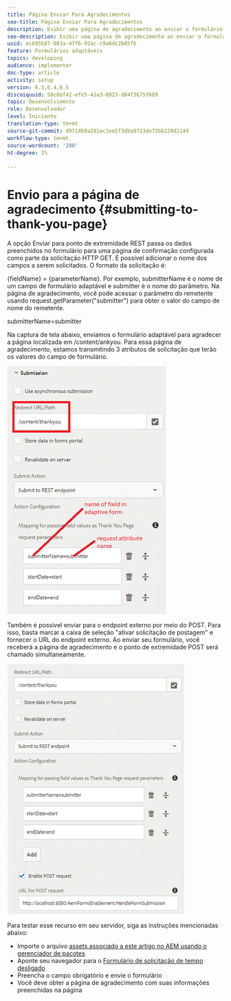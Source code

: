 ```yaml
---
title: Página Enviar Para Agradecimentos
seo-title: Página Enviar Para Agradecimentos
description: Exibir uma página de agradecimento ao enviar o formulário adaptável
seo-description: Exibir uma página de agradecimento ao enviar o formulário adaptável
uuid: ec695b87-083a-47f6-92ac-c9a6dc2b85fb
feature: Formulários adaptáveis
topics: developing
audience: implementer
doc-type: article
activity: setup
version: 6.3,6.4,6.5
discoiquuid: 58c6bf42-efe5-41a3-8023-d84f3675f689
topic: Desenvolvimento
role: Desenvolvedor
level: Iniciante
translation-type: tm+mt
source-git-commit: d9714b9a291ec3ee5f3dba9723de72bb120d2149
workflow-type: tm+mt
source-wordcount: '280'
ht-degree: 1%

---
```



# Envio para a página de agradecimento {#submitting-to-thank-you-page}

A opção Enviar para ponto de extremidade REST passa os dados preenchidos no formulário para uma página de confirmação configurada como parte da solicitação HTTP GET. É possível adicionar o nome dos campos a serem solicitados. O formato da solicitação é:

\{fieldName\} = \{parameterName\}. Por exemplo, submitterName é o nome de um campo de formulário adaptável e submitter é o nome do parâmetro. Na página de agradecimento, você pode acessar o parâmetro do remetente usando request.getParameter(&quot;submitter&quot;) para obter o valor do campo de nome do remetente.

submitterName=submitter

Na captura de tela abaixo, enviamos o formulário adaptável para agradecer a página localizada em /content/ankyou. Para essa página de agradecimento, estamos transmitindo 3 atributos de solicitação que terão os valores do campo de formulário.

![thank](assets/thankyoupage.gif)

Também é possível enviar para o endpoint externo por meio do POST. Para isso, basta marcar a caixa de seleção &quot;ativar solicitação de postagem&quot; e fornecer o URL do endpoint externo. Ao enviar seu formulário, você receberá a página de agradecimento e o ponto de extremidade POST será chamado simultaneamente.

![captura](assets/capture.gif)


Para testar esse recurso em seu servidor, siga as instruções mencionadas abaixo:

* Importe o arquivo [assets associado a este artigo no AEM usando o gerenciador de pacotes](assets/submittingtorestendpoint.zip)
* Aponte seu navegador para o [Formulário de solicitação de tempo desligado](http://localhost:4502/content/dam/formsanddocuments/helpx/timeoffrequestform/jcr:content?wcmmode=disabled)
* Preencha o campo obrigatório e envie o formulário
* Você deve obter a página de agradecimento com suas informações preenchidas na página

